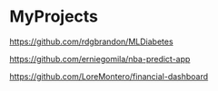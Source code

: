 # MyProjects
https://github.com/rdgbrandon/MLDiabetes

https://github.com/erniegomila/nba-predict-app

https://github.com/LoreMontero/financial-dashboard
